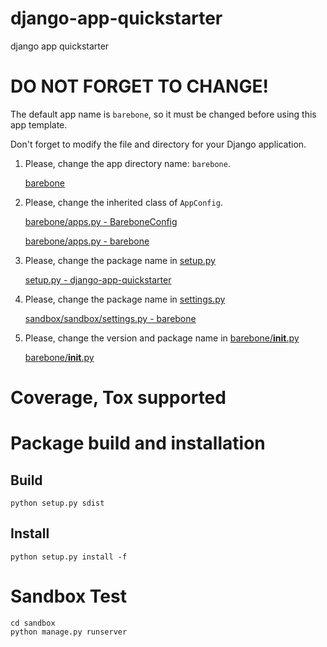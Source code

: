 # django-app-quickstarter
django app quickstarter

# DO NOT FORGET TO CHANGE!
The default app name is `barebone`, so it must be changed before using this app template.

Don't forget to modify the file and directory for your Django application.

1. Please, change the app directory name: `barebone`.

    [barebone](barebone)

2. Please, change the inherited class of `AppConfig`.

    [barebone/apps.py - BareboneConfig](barebone/apps.py#L5)
    
    [barebone/apps.py - barebone](barebone/apps.py#L6)

3. Please, change the package name in [setup.py](setup.py)

    [setup.py - django-app-quickstarter](setup.py#L9)
    
4. Please, change the package name in [settings.py](sandbox/sandbox/settings.py)

    [sandbox/sandbox/settings.py - barebone](sandbox/sandbox/settings.py#L28)
    
5. Please, change the version and package name in [barebone/__init__.py](barebone/__init__.py)

    [barebone/__init__.py](barebone/__init__.py)

# Coverage, Tox supported

# Package build and installation
## Build
```
python setup.py sdist
```

## Install
```
python setup.py install -f
```

# Sandbox Test
```
cd sandbox
python manage.py runserver
```
